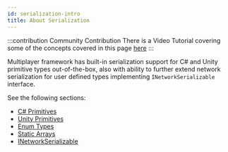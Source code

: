 ```yaml
---
id: serialization-intro
title: About Serialization 
---
```


:::contribution Community Contribution
There is a  Video Tutorial covering some of the concepts covered in this page [here](../../learn/dapper/lobbycreation)
:::

Multiplayer framework has built-in serialization support for C# and Unity primitive types out-of-the-box, also with ability to further extend network serialization for user defined types implementing `INetworkSerializable` interface.

See the following sections:

* [C# Primitives](cprimatives.md)
* [Unity Primitives](unity-primatives.md)
* [Enum Types](enum-types.md)
* [Static Arrays](serializationstatic-arrays.md)
* [INetworkSerializable](inetworkserializable.md)